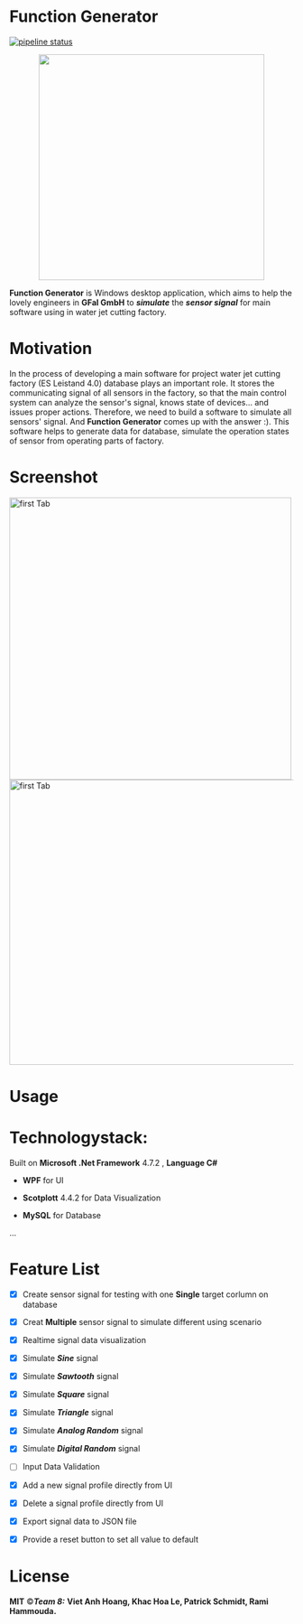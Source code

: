 # Function Generator
[![pipeline status](https://gitlab.rz.htw-berlin.de/softwareentwicklungsprojekt/wise2020-21/team8/badges/master/pipeline.svg)](https://gitlab.rz.htw-berlin.de/softwareentwicklungsprojekt/wise2020-21/team8/-/commits/master)

<p align="center">
  <img align="center" src="https://i.ibb.co/cXb3BVJ/Tab3.png" width="400">
</p>


**Function Generator** is Windows desktop application, which aims to help the lovely engineers in **GFaI GmbH** to ***simulate*** the ***sensor signal*** for main software using in water jet cutting factory. 


# Motivation

In the process of developing a main software for project water jet cutting factory (ES Leistand 4.0) database plays an important role. It stores the communicating signal of all sensors in the factory, so that the main control system can analyze the sensor's signal, knows state of devices… and issues proper actions. Therefore, we need to build a software to simulate all sensors' signal. And **Function Generator** comes up with the answer :). This software helps to generate data for database, simulate the operation states of sensor from operating parts of factory.

# Screenshot

  <img src="https://i.ibb.co/1f3XBB5/Whats-App-Image-2020-11-07-at-11-40-01.jpg" width="500" title = "first Tab"> <img src="https://i.ibb.co/PxYhhQX/Whats-App-Image-2020-11-07-at-11-40-01-1.jpg" width="505" title = "first Tab">
  
# Usage



# Technologystack:

Built on **Microsoft .Net Framework** 4.7.2 , **Language C#**

- **WPF** for UI

- **Scotplott** 4.4.2 for Data Visualization

- **MySQL** for Database

...
# Feature List
- [x] Create sensor signal for testing with one **Single** target corlumn on database
- [x] Creat **Multiple** sensor signal to simulate different using scenario
- [x] Realtime signal data visualization

- [x] Simulate ***Sine*** signal
- [x] Simulate ***Sawtooth*** signal
- [x] Simulate ***Square*** signal
- [x] Simulate ***Triangle*** signal
- [x] Simulate ***Analog Random*** signal
- [x] Simulate ***Digital Random*** signal

- [ ] Input Data Validation

- [x] Add a new signal profile directly from UI
- [x] Delete a signal profile directly from UI

- [x] Export signal data to JSON file
- [x] Provide a reset button to set all value to default
# License
**MIT** ©***Team 8:*** **Viet Anh Hoang, Khac Hoa Le, Patrick Schmidt, Rami Hammouda.**
